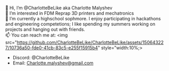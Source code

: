 👋 Hi, I’m @CharlotteBeLike aka Charlotte Malyshev <br>
👀 I’m interested in FDM Reprap 3D printers and mechatronics<br>
🌱 I’m currently a highschool sophmore. I enjoy participating in hackathons and engineering competetions; I like spending my summers working on projects and hanging out with friends. <br>
📫 You can reach me at:
<img src="https://github.com/CharlotteBeLike/CharlotteBeLike/assets/150643227/10736a50-fde0-41cb-83c5-e255f15915b4" style="width:10%;>
- Discord: @CharlotteBeLike
- Email: Charlotte.malyshev@gmail.com
